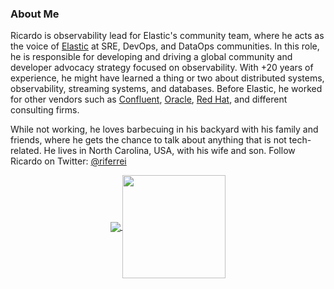 ### About Me

Ricardo is observability lead for Elastic's community team, where he acts as the voice of [Elastic](https://elastic.co) at SRE, DevOps, and DataOps communities. In this role, he is responsible for developing and driving a global community and developer advocacy strategy focused on observability. With +20 years of experience, he might have learned a thing or two about distributed systems, observability, streaming systems, and databases. Before Elastic, he worked for other vendors such as [Confluent](https://www.confluent.io), [Oracle](https://www.oracle.com), [Red Hat](https://www.redhat.com), and different consulting firms.

While not working, he loves barbecuing in his backyard with his family and friends, where he gets the chance to talk about anything that is not tech-related. He lives in North Carolina, USA, with his wife and son. Follow Ricardo on Twitter: [@riferrei](https://twitter.com/riferrei)

<p align="center">
  <a href="https://github.com/riferrei?tab=repositories">
    <img
      align="center"
      src="https://github-readme-stats.vercel.app/api/top-langs/?username=riferrei&layout=compact"
    />
  </a>
  <a href="https://github.com/riferrei?tab=repositories">
    <img
      align="center"
      height="165"
      src="https://github-readme-stats.vercel.app/api?username=riferrei&count_private=true&show_icons=true&custom_title=Github%20Status&hide=issues"
    />
  </a>
</p>

